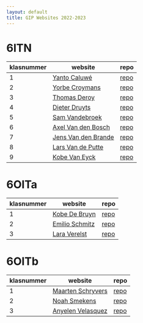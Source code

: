 ```yaml
---
layout: default
title: GIP Websites 2022-2023
---
```


# 6ITN

| klasnummer | website | repo |
|---|---|---|
| 1 | [Yanto Caluwé](https://yantoc-immalle.github.io/YantoC_Dagverslagen/) | [repo]() | 
| 2 | [Yorbe Croymans](https://yorbec-immalle.github.io/YorbeC_Dagverslagen/) | [repo]() | 
| 3 | [Thomas Deroy](https://ThomasD-immalle.github.io/TD-Dagverslagen/) | [repo]() |
| 4 | [Dieter Druyts](https://dieterd-imalle.github.io/DieterDdagverslagen/) | [repo]() |
| 5 | [Sam Vandebroek](https://samv-immalle.github.io/SamV_Dagverslagen/) | [repo]() |
| 6 | [Axel Van den Bosch](https://AxelVdB-immalle.github.io/AXELVDB_Dagverslagen/) | [repo]() |
| 7 | [Jens Van den Brande](https://jensvdb-immalle.github.io/JensVdB_Dagverslagen/) | [repo]() |
| 8 | [Lars Van de Putte](https://larsvdp-immalle.github.io/LarsVdP_Dagverslagen/) | [repo]() |
| 9 | [Kobe Van Eyck](https://kobeve-immalle.github.io/KobeVE_Dagverslagen/) | [repo]() |

# 6OITa

| klasnummer | website | repo |
|---|---|---|
| 1 | [Kobe De Bruyn]() | [repo]() | 
| 2 | [Emilio Schmitz]() | [repo]() | 
| 3 | [Lara Verelst]() | [repo]() |

# 6OITb

| klasnummer | website | repo |
|---|---|---|
| 1 | [Maarten Schryvers]() | [repo]() | 
| 2 | [Noah Smekens]() | [repo]() | 
| 3 | [Anyelen Velasquez]() | [repo]() |
